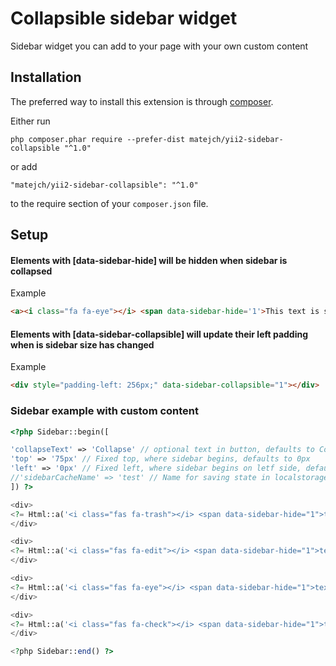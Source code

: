 Collapsible sidebar widget
====================
Sidebar widget you can add to your page with your own custom content

Installation
------------

The preferred way to install this extension is through [composer](http://getcomposer.org/download/).

Either run

```
php composer.phar require --prefer-dist matejch/yii2-sidebar-collapsible "^1.0"
```

or add

```
"matejch/yii2-sidebar-collapsible": "^1.0"
```

to the require section of your `composer.json` file.

Setup
-----

#### Elements with **[data-sidebar-hide]** will be hidden when sidebar is collapsed

Example
```html
<a><i class="fa fa-eye"></i> <span data-sidebar-hide='1'>This text is shown only when sidebar is not collapsed</span></a>
``` 

#### Elements with **[data-sidebar-collapsible]** will update their left padding when is sidebar size has changed
Example
```html
<div style="padding-left: 256px;" data-sidebar-collapsible="1"></div>
```

### Sidebar example with custom content
```php 
<?php Sidebar::begin([

'collapseText' => 'Collapse' // optional text in button, defaults to Collapse
'top' => '75px' // Fixed top, where sidebar begins, defaults to 0px
'left' => '0px' // Fixed left, where sidebar begins on letf side, defaults to 0px
//'sidebarCacheName' => 'test' // Name for saving state in localstorage
]) ?>

<div>
<?= Html::a('<i class="fas fa-trash"></i> <span data-sidebar-hide="1">text will hide on collapse</span>', #', ['class' => "btn btn-danger"]) ?>
</div>

<div>
<?= Html::a('<i class="fas fa-edit"></i> <span data-sidebar-hide="1">text will hide on collapse</span>', #', ['class' => "btn btn-primary"]) ?>
</div>

<div>
<?= Html::a('<i class="fas fa-eye"></i> <span data-sidebar-hide="1">text will hide on collapse</span>', #', ['class' => "btn btn-success"]) ?>
</div>

<div>
<?= Html::a('<i class="fas fa-check"></i> <span data-sidebar-hide="1">text will hide on collapse</span>', #', ['class' => "btn btn-warning"]) ?>
</div>

<?php Sidebar::end() ?>

```